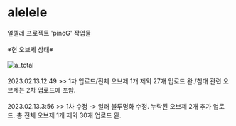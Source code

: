 # alelele

얼렐레 프로젝트 'pinoG' 작업물<br/><br/>※현 오브제 상태※<br/><br/>
![a_total](https://user-images.githubusercontent.com/105924660/218390125-8aa4c66f-579d-4424-9542-f54661dfd0dd.png)
<br/><br/>
2023.02.13.12:49 >> 1차 업로드/전체 오브제 1개 제외 27개 업로드 완./침대 관련 오브제는 2차 업로드에 포함.
<br/><br/>
2023.02.13.3:56 >> 1차 수정 -> 일러 불투명화 수정. 누락된 오브제 2개 추가 업로드. 총 전체 오브제 1개 제외 30개 업로드 완.
<br/><br/>
